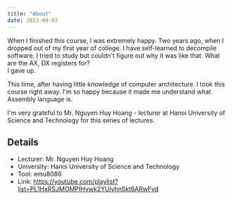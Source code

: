 ```yaml
---
title: "About" 
date: 2022-09-03
---
```


When I finished this course, I was extremely happy. Two years ago, when I dropped out of my first year of college. I have self-learned to decompile software. I tried to study but couldn't figure out why it was like that. What are the AX, DX registers for?  
I gave up. 

This time, after having little knowledge of computer architecture. I took this course right away. I'm so happy because it made me understand what Assembly language is. 

I'm very grateful to Mr. Nguyen Huy Hoang - lecturer at Hanoi University of Science and Technology for this series of lectures. 

## Details 
 
- Lecturer: Mr. Nguyen Huy Hoang 
- University: Hanoi University of Science and Technology
- Tool: emu8086 
- Link: https://youtube.com/playlist?list=PL1HxRSJMOMPIHywk2YUlyhn5kt6ARwFvd
